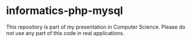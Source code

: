 # informatics-php-mysql
This repository is part of my presentation in Computer Science. 
Please do *not* use any part of this code in real applications.
